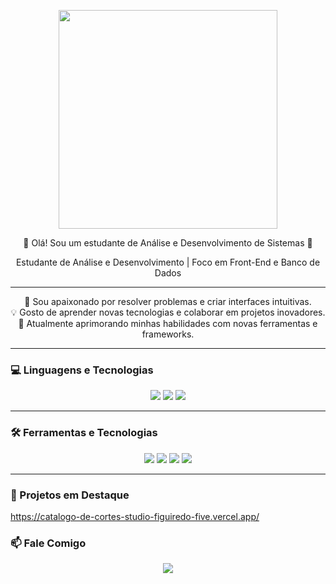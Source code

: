 <p align="center">
  <img src="https://raw.githubusercontent.com/MicaelliMedeiros/micaellimedeiros/master/image/computer-ilustra.png" width="350" heigth="350" />
</p>

<p align="center">
  👋 Olá! Sou um estudante de Análise e Desenvolvimento de Sistemas 👋
</p>

<p align="center">
  Estudante de Análise e Desenvolvimento | Foco em Front-End e Banco de Dados
</p>

---

<p align="center">
  🌟 Sou apaixonado por resolver problemas e criar interfaces intuitivas.
  <br>
  💡 Gosto de aprender novas tecnologias e colaborar em projetos inovadores.
  <br>
  🌱 Atualmente aprimorando minhas habilidades com novas ferramentas e frameworks.
</p>

---

### 💻 Linguagens e Tecnologias

<p align="center">
  <img src="https://img.shields.io/badge/JavaScript-F7DF1E?style=for-the-badge&logo=javascript&logoColor=black" />
  <img src="https://img.shields.io/badge/HTML5-E34F26?style=for-the-badge&logo=html5&logoColor=white" />
  <img src="https://img.shields.io/badge/CSS3-1572B6?style=for-the-badge&logo=css3&logoColor=white" />
</p>

---

### 🛠 Ferramentas e Tecnologias

<p align="center">
  <img src="https://img.shields.io/badge/VS_Code-007ACC?style=for-the-badge&logo=visual-studio-code&logoColor=white" />
  <img src="https://img.shields.io/badge/Git-F05032?style=for-the-badge&logo=git&logoColor=white" />
  <img src="https://img.shields.io/badge/GitHub-100000?style=for-the-badge&logo=github&logoColor=white" />
  <img src="https://img.shields.io/badge/Figma-F24E1E?style=for-the-badge&logo=figma&logoColor=white" />
</p>

---

### 🚀 Projetos em Destaque

https://catalogo-de-cortes-studio-figuiredo-five.vercel.app/

### 📫 Fale Comigo

<p align="center">
  <a href="mailto:gustavocardosodot@gmail.com"><img src="https://img.shields.io/badge/-Email-c14438?style=for-the-badge&logo=Gmail&logoColor=white" /></a>
</p>
